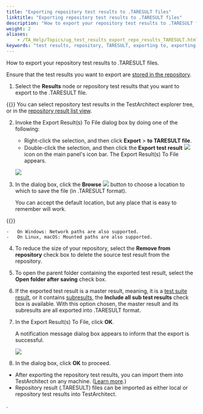 ```yaml
--- 
title: "Exporting repository test results to .TARESULT files"
linktitle: "Exporting repository test results to .TARESULT files"
description: "How to export your repository test results to .TARESULT files."
weight: 2
aliases: 
    - /TA_Help/Topics/ug_test_results_export_repo_results_TARESULT.html
keywords: "test results, repository, TARESULT, exporting to, exporting, test results, repository, TARESULT"
---
```


How to export your repository test results to .TARESULT files.

Ensure that the test results you want to export are [stored in the repository](/TA_Help/Topics/Test_result_storing.html).

1.  Select the **Results** node or repository test results that you want to export to the .TARESULT file.

{{<tip>}} You can select repository test results in the TestArchitect explorer tree, or in the [repository result list view](/TA_Help/Topics/Listview_results_repository.html).

2.  Invoke the Export Result\(s\) To File dialog box by doing one of the following:

    -   Right-click the selection, and then click **Export** \> **to TARESULT file**.
    -   Double-click the selection, and then click the **Export test result** ![](/images/TA_Help/Images/Save_to_file_HTML_icon.png) icon on the main panel's icon bar.
    The Export Result\(s\) To File appears.

    ![](/images/TA_Help/Images/Export_Results_To_File_taresult.dlg.png)

3.  In the dialog box, click the **Browse** ![](/images/TA_Help/Images/btn.browse-ellipsis.01.png) button to choose a location to which to save the file \(in .TARESULT format\).

    You can accept the default location, but any place that is easy to remember will work.

{{<note>}}

    -   On Windows: Network paths are also supported.
    -   On Linux, macOS: Mounted paths are also supported.
4.  To reduce the size of your repository, select the **Remove from repository** check box to delete the source test result from the repository.

5.  To open the parent folder containing the exported test result, select the **Open folder after saving** check box.

6.  If the exported test result is a master result, meaning, it is a [test suite result](/TA_Help/Topics/ug_test_results_introduction.html#section.TS_results), or it contains [subresults](/TA_Help/Topics/ug_test_results_introduction.html#section.Subresults), the **Include all sub test results** check box is available. With this option chosen, the master result and its subresults are all exported into .TARESULT format.

7.  In the Export Result\(s\) To File, click **OK**.

    A notification message dialog box appears to inform that the export is successful.

    ![](/images/TA_Help/Images/export_repo_result_notification.png)

8.  In the dialog box, click **OK** to proceed.


-   After exporting the repository test results, you can import them into TestArchitect on any machine. \([Learn more](/TA_Help/Topics/ug_importing_test_results.html).\)
-   Repository result \(.TARESULT\) files can be imported as either local or repository test results into TestArchitect.

.



